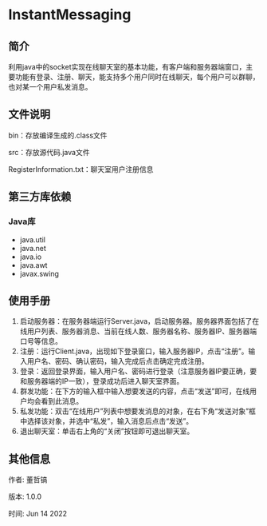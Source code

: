 # InstantMessaging

## 简介

利用java中的socket实现在线聊天室的基本功能，有客户端和服务器端窗口，主要功能有登录、注册、聊天，能支持多个用户同时在线聊天，每个用户可以群聊，也对某一个用户私发消息。

## 文件说明

bin：存放编译生成的.class文件

src：存放源代码.java文件

RegisterInformation.txt：聊天室用户注册信息

## 第三方库依赖

### Java库

- java.util
- java.net
- java.io
- java.awt
- javax.swing

## 使用手册

1. 启动服务器：在服务器端运行Server.java，启动服务器。服务器界面包括了在线用户列表、服务器消息、当前在线人数、服务器名称、服务器IP、服务器端口号等信息。
2. 注册：运行Client.java，出现如下登录窗口，输入服务器IP，点击“注册”。输入用户名、密码、确认密码，输入完成后点击确定完成注册。
3. 登录：返回登录界面，输入用户名、密码进行登录（注意服务器IP要正确，要和服务器端的IP一致），登录成功后进入聊天室界面。
4. 群发功能：在下方的输入框中输入想要发送的内容，点击“发送”即可，在线用户均会看到此消息。
5. 私发功能：双击“在线用户”列表中想要发消息的对象，在右下角“发送对象”框中选择该对象，并选中“私发”，输入消息后点击“发送”。
6. 退出聊天室：单击右上角的“关闭”按钮即可退出聊天室。

## 其他信息

作者: 董哲镐

版本: 1.0.0

时间: Jun 14 2022 
